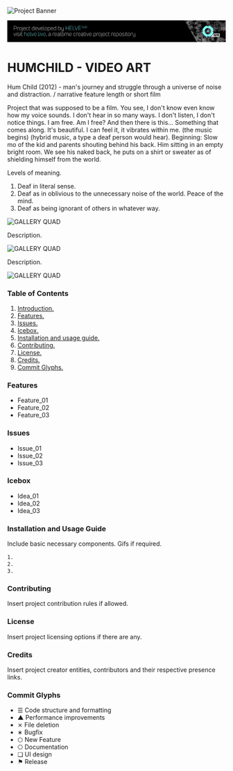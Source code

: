 ![Project Banner](/assets/template_visuals/temp-banner.png)

![](helve-project-banner.png)

<a name="intro"></a>
# HUMCHILD - VIDEO ART

Hum Child (2012) - man's journey and struggle through a universe of noise and distraction.
/ narrative feature length or short film

Project that was supposed to be a film. You see, I don't know even know how my voice sounds. I don't hear in so many ways. I don't listen, I don't notice things. I am free. Am I free? And then there is this… Something that comes along. It's beautiful. I can feel it, it vibrates within me. (the music begins) (hybrid music, a type a deaf person would hear). Beginning: Slow mo of the kid and parents shouting behind his back. Him sitting in an empty bright room. We see his naked back, he puts on a shirt or sweater as of shielding himself from the world.

Levels of meaning.
1. Deaf in literal sense.
2. Deaf as in oblivious to the unnecessary noise of the world. Peace of the mind.
3. Deaf as being ignorant of others in whatever way.

![GALLERY QUAD](/assets/template_visuals/temp-dual-gallery.png)

Description.

![GALLERY QUAD](/assets/template_visuals/temp-triple-gallery.png)

Description.

![GALLERY QUAD](/assets/template_visuals/temp-quad-gallery.png)

### Table of Contents
1. [Introduction.](#intro)
2. [Features.](#features)
3. [Issues.](#issues)
4. [Icebox.](#icebox)
5. [Installation and usage guide.](#install)
6. [Contributing.](#contribute)
7. [License.](#license)
8. [Credits.](#credits)
9. [Commit Glyphs.](#glyphs)

<a name="features"></a>
### Features
+ Feature_01
+ Feature_02
+ Feature_03

<a name="issues"></a>
### Issues
+ Issue_01
+ Issue_02
+ Issue_03

<a name="icebox"></a>
### Icebox
+ Idea_01
+ Idea_02
+ Idea_03

<a name="install"></a>
### Installation and Usage Guide
Include basic necessary components. Gifs if required.
```
1. 
2. 
3. 
```

<a name="contribute"></a>
### Contributing
Insert project contribution rules if allowed.

<a name="license"></a>
### License
Insert project licensing options if there are any.

<a name="credits"></a>
### Credits
Insert project creator entities, contributors and their respective presence links.

<a name="glyphs"></a>
### Commit Glyphs

+ ☰ Code structure and formatting
+ ▲ Performance improvements
+ ⨯ File deletion
+ ∗ Bugfix
+ ⬡ New Feature
+ ⎔ Documentation
+ ❑ UI design
+ ⚑ Release


